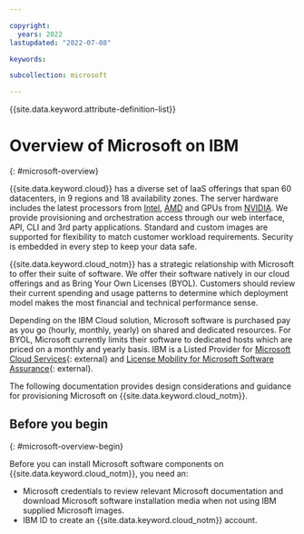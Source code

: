 ```yaml
---

copyright:
  years: 2022
lastupdated: "2022-07-08"

keywords:

subcollection: microsoft

---
```


{{site.data.keyword.attribute-definition-list}}

# Overview of Microsoft on IBM
{: #microsoft-overview}

{{site.data.keyword.cloud}} has a diverse set of IaaS offerings that span 60 datacenters, in 9 regions and 18 availability zones. The server hardware includes the latest processors from [Intel](https://www.ibm.com/cloud/intel), [AMD](https://www.ibm.com/cloud/amd) and GPUs from [NVIDIA](https://www.ibm.com/cloud/gpu). We provide provisioning and orchestration access through our web interface, API, CLI  and 3rd party applications. Standard and custom images are supported for flexibility to match customer workload requirements. Security is embedded in every step to keep your data safe. 

{{site.data.keyword.cloud_notm}} has a strategic relationship with Microsoft to offer their suite of software. We offer their software natively in our cloud offerings and as Bring Your Own Licenses (BYOL). Customers should review their current spending and usage patterns to determine which deployment model makes the most financial and technical performance sense. 

Depending on the IBM Cloud solution, Microsoft software is purchased pay as you go (hourly, monthly, yearly) on shared and dedicated resources. For BYOL, Microsoft currently limits their software to dedicated hosts which are priced on a monthly and yearly basis. IBM is a Listed Provider for [Microsoft Cloud Services](https://www.microsoft.com/en-us/licensing/news/updated-licensing-rights-for-dedicated-cloud){: external} and [License Mobility for Microsoft Software Assurance](https://www.microsoft.com/en-us/licensing/licensing-programs/software-assurance-license-mobility){: external}.

The following documentation provides design considerations and guidance for provisioning Microsoft on {{site.data.keyword.cloud_notm}}.

## Before you begin
{: #microsoft-overview-begin}

Before you can install Microsoft software components on {{site.data.keyword.cloud_notm}}, you need an:
   * Microsoft credentials to review relevant Microsoft documentation and download Microsoft software installation media when not using IBM supplied Microsoft images.
   * IBM ID to create an {{site.data.keyword.cloud_notm}} account.

